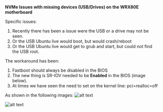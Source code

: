 **NVMe Issues with missing devices (USB/Drives) on the WRX80E motherboard**

Specific issues:
1. Recently there has been a issue were the USB or a drive may not be seen.
2. Or the USB Ubuntu live would boot, but would crash/reboot
3. Or the USB Ubuntu live would get to grub and start, but could not find the USB root.

The workaround has been:
1. Fastboot should always be disabled in the BIOS
2. The new thing is SR-IOV needed to be <b>Enabled</b> in the BIOS (image below).
3. At times we have seen the need to set on the kernel line: pci=realloc=off

As shown in the following images:
      ![alt text](https://github.com/markwdalton/lambdalabs/blob/main/documentation/motherboards/ASUS-WRX80E/ASUS-WRX80E-SR-IOV-BIOS-Setting.png "Enable SR-IOV in the BIOS")</p>
      ![alt text](https://github.com/markwdalton/lambdalabs/blob/main/documentation/motherboards/ASUS-WRX80E/ASUS-WRX80E-Disable-Fast-Boot.png "Disable Fast Boot")</p>
